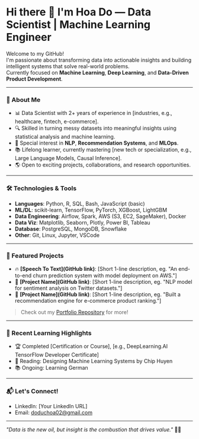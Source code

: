 # Hi there 👋 I'm Hoa Do — Data Scientist | Machine Learning Engineer

Welcome to my GitHub!  
I'm passionate about transforming data into actionable insights and building intelligent systems that solve real-world problems.  
Currently focused on **Machine Learning**, **Deep Learning**, and **Data-Driven Product Development**.

---

### 🚀 About Me

- 📊 Data Scientist with 2+ years of experience in [industries, e.g., healthcare, fintech, e-commerce].
- 🔍 Skilled in turning messy datasets into meaningful insights using statistical analysis and machine learning.
- 🤖 Special interest in **NLP**, **Recommendation Systems**, and **MLOps**.
- 📚 Lifelong learner, currently mastering [new tech or specialization, e.g., Large Language Models, Causal Inference].
- 🌎 Open to exciting projects, collaborations, and research opportunities.

---

### 🛠️ Technologies & Tools

- **Languages**: Python, R, SQL, Bash, JavaScript (basic)
- **ML/DL**: scikit-learn, TensorFlow, PyTorch, XGBoost, LightGBM
- **Data Engineering**: Airflow, Spark, AWS (S3, EC2, SageMaker), Docker
- **Data Viz**: Matplotlib, Seaborn, Plotly, Power BI, Tableau
- **Database**: PostgreSQL, MongoDB, Snowflake
- **Other**: Git, Linux, Jupyter, VSCode

---

### 📂 Featured Projects

- 🔥 **[Speech To Text](GitHub link)**: [Short 1-line description, eg. "An end-to-end churn prediction system with model deployment on AWS."]
- 📝 **[Project Name](GitHub link)**: [Short 1-line description, eg. "NLP model for sentiment analysis on Twitter datasets."]
- 🚀 **[Project Name](GitHub link)**: [Short 1-line description, eg. "Built a recommendation engine for e-commerce product ranking."]

> Check out my [Portfolio Repository](https://github.com/DoDucHoa) for more!

---

### 🧠 Recent Learning Highlights

- 🏆 Completed [Certification or Course], [e.g., DeepLearning.AI TensorFlow Developer Certificate]
- 📖 Reading: Designing Machine Learning Systems by Chip Huyen
- 📚 Ongoing: Learning German

---

### 📬 Let's Connect!

- LinkedIn: [Your LinkedIn URL]
- Email: doduchoa02@gmail.com

---

_"Data is the new oil, but insight is the combustion that drives value."_ 🚗💨
